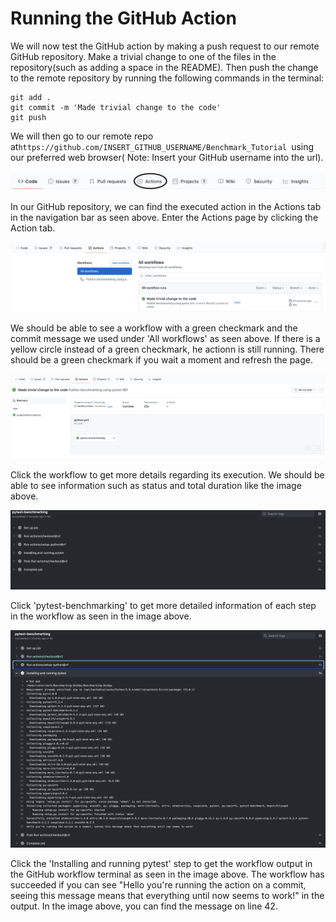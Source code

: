 # Running the GitHub Action

We will now test the GitHub action by making a push request to our remote GitHub repository. Make a trivial change to one of the files in the repository(such as adding a space in the README). Then push the change to the remote repository by running the following commands in the terminal: 

```   
git add .
git commit -m 'Made trivial change to the code'
git push
```   

We will then go to our remote repo at`https://github.com/INSERT_GITHUB_USERNAME/Benchmark_Tutorial `using our preferred web browser( Note: Insert your GitHub username into the url).

<img src="https://github.com/jhammarstedt/katacoda-scenarios/blob/main/ghactionDemo/images/github-action-bar.png?raw=true" />

In our GitHub repository, we can find the executed action in the Actions tab in the navigation bar as seen above. Enter the Actions page by clicking the Action tab.


<img src="https://github.com/jhammarstedt/katacoda-scenarios/blob/main/ghactionDemo/images/demo-action-screen.png?raw=true" />

We should be able to see a workflow with a green checkmark and the commit message we used under 'All workflows' as seen above. If there is a yellow circle instead of a green checkmark, he actionn is still running. There should be a green checkmark if you wait a moment and refresh the page.

<img src="https://github.com/jhammarstedt/katacoda-scenarios/blob/main/ghactionDemo/images/clicked-demo.png?raw=true" />

Click the workflow to get more details regarding its execution. We should be able to see information such as status and total duration like the image above.

<img src="https://github.com/jhammarstedt/katacoda-scenarios/blob/main/ghactionDemo/images/demo-action-result.png?raw=true" />

Click 'pytest-benchmarking' to get more detailed information of each step in the workflow as seen in the image above.

<img src="https://github.com/jhammarstedt/katacoda-scenarios/blob/main/ghactionDemo/images/demo-action-result-clicked.png?raw=true" />

Click the 'Installing and running pytest' step to get the workflow output in the GitHub workflow terminal as seen in the image above. The workflow has succeeded if you can see "Hello you're running the action on a commit, seeing this message means that everything until now seems to work!" in the output. In the image above, you can find the message on line 42.
